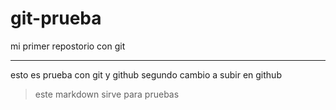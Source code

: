 # git-prueba
mi primer repostorio con git

***
esto es prueba con git y github
segundo cambio a subir en github

 > este markdown sirve para pruebas
